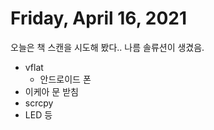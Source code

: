 # Friday, April 16, 2021

오늘은 책 스캔을 시도해 봤다..
나름 솔류션이 생겼음.

- vflat
  - 안드로이드 폰
- 이케아 문 받침
- scrcpy
- LED 등
